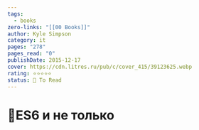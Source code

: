 ```yaml
---
tags:
  - books
zero-links: "[[00 Books]]"
author: Kyle Simpson
category: it
pages: "278"
pages_read: "0"
publishDate: 2015-12-17
cover: https://cdn.litres.ru/pub/c/cover_415/39123625.webp
rating: ⭐⭐⭐⭐⭐
status: 📌 To Read
---
```

# 📔ES6 и не только